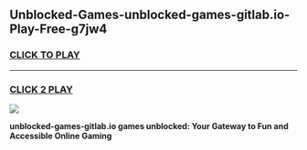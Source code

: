 
## Unblocked-Games-unblocked-games-gitlab.io-Play-Free-g7jw4
<h3>
<a href="https://premium76.site?title=unblocked-games-gitlab.io&ref=19M">CLICK TO PLAY</a></h3>
<hr>

<h3>
<a href="https://premium76.site?title=unblocked-games-gitlab.io&ref=19M">CLICK 2 PLAY</a>
  
</h3>

<a href="https://premium76.site?title=unblocked-games-gitlab.io&ref=19M"><img src="https://clearcache.store/games.png"></a>


**unblocked-games-gitlab.io games unblocked: Your Gateway to Fun and Accessible Online Gaming**
